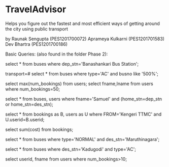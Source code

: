 # TravelAdvisor
Helps you figure out the fastest and most efficient ways of getting around the city using public transport

by 
Raunak Sengupta     (PES1201700072)
Aprameya Kulkarni   (PES1201701583)
Dev Bhartra         (PES1201700186)

Basic Queries:  (also found in the folder Phase 2):

select * from buses where dep_stn='Banashankari Bus Station';

transport=# select * from buses where type='AC' and busno like '500%';

select max(num_bookings) from users;
select fname,lname from users where num_bookings=50;

 select * from buses, users where fname='Samuel' and (home_stn=dep_stn or home_stn=des_stn);
 
select * from bookings as B, users as U where FROM='Kengeri TTMC' and U.userid=B.userid;

select sum(cost) from bookings;

 select * from buses where type='NORMAL' and des_stn='Maruthinagara';
 
select * from buses where des_stn='Kadugodi' and type='AC';


select userid, fname from users where num_bookings>10;
